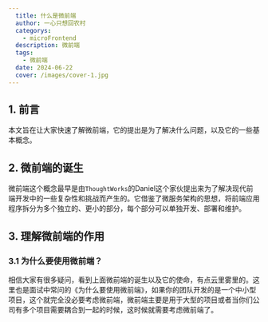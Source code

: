 ```yaml
---
  title: 什么是微前端
  author: 一心只想回农村
  categorys: 
    - microFrontend
  description: 微前端
  tags: 
    - 微前端
  date: 2024-06-22
  cover: /images/cover-1.jpg
---
```


## 1. 前言
本文旨在让大家快速了解微前端，它的提出是为了解决什么问题，以及它的一些基本概念。

## 2. 微前端的诞生
微前端这个概念最早是由`ThoughtWorks`的Daniel这个家伙提出来为了解决现代前端开发中的一些复杂性和挑战而产生的。它借鉴了微服务架构的思想，将前端应用程序拆分为多个独立的、更小的部分，每个部分可以单独开发、部署和维护。

## 3. 理解微前端的作用
### 3.1 为什么要使用微前端？
相信大家有很多疑问，看到上面微前端的诞生以及它的使命，有点云里雾里的。这里也是面试中常问的《为什么要使用微前端》，如果你的团队开发的是一个中小型项目，这个就完全没必要考虑微前端，微前端主要是用于大型的项目或者当你们公司有多个项目需要耦合到一起的时候，这时候就需要考虑微前端了。

